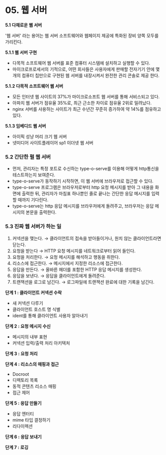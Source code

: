 # 05. 웹 서버

**5.1 다채로운 웹 서버**

'웹 서버' 라는 용어는 웹 서버 소프트웨어와 웹페이지 제공에 특화된 장비 양쪽 모두를 가리킨다.

**5.1.1 웹 서버 구현**

- 다목적 소프트웨어 웹 서버를 표준 컴퓨터 시스템에 설치하고 실행할 수 있다.
- 마이크로프로세서의 기적으로, 어떤 회사들은 사용자에게 판매할 전자기기 안에 몇 개의 컴퓨터 칩만으로 구현된 웹 서버를 내장시켜서 완전한 관리 콘솔로 제공 한다.

**5.1.2 다목적 소프트웨어 웹 서버**

- 모든 인터넷 웹 사이트의 37%가 마이크로소프트 웹 서버를 통해 서비스되고 있다.
- 아파치 웹 서버가 점유율 35%로, 최근 근소한 차이로 점유율 2위로 밀려났다.
- nginx 서버를 사용하는 사이트가 최근 수년간 꾸준히 증가하여 약 14%를 점유하고 있다.

**5.1.3 임베디드 웹 서버**

- 아이픽 성냥 머리 크기 웹 서버
- 넷미디어 사이트플레이어 sp1 이더넷 웹 서버

### 5.2 간단한 펄 웹 서버

- 먼저, 관리자는 특정 포트로 수신하는 type-o-serve를 이용해 어떻게 http통신을 테스트하는지 보여준다.
- type-o-serve가 동작하기 시작하면, 이 웹 서버에 브라우저로 접근할 수 있다.
- type-o-serve 프로그램은 브라우저로부터 http 요청 메시지를 받아 그 내용을 화면에 출력한 뒤, 관리자가 마침표 하나뿐인 줄로 끝나는 간단한 응답 메시지를 입력할 때까지 기다린다.
- type-o-serve는 http 응답 메시지를 브라우저에게 돌려주고, 브라우저는 응답 메시지의 본문을 출력한다.

### 5.3 진짜 웹 서버가 하는 일

1. 커넥션을 맺는다. → 클라이언트의 접속을 받아들이거나, 원치 않는 클라이언트라면 닫는다.
2. 요청을 받는다 → HTTP 요청 메시지를 네트워크로부터 읽어 들인다.
3. 요청을 처리한다. → 요청 메시지를 해석하고 행동을 취한다.
4. 리소스에 접근한다. → 메시지에서 지정한 리소스에 접근한다.
5. 응답을 만든다. → 올바른 헤더를 포함한 HTTP 응답 메시지를 생성한다.
6. 응답을 보낸다. → 응답을 클라이언트에게 돌려준다.
7. 트랜잭션을 로그로 남긴다. → 로그파일에 트랜잭션 완료에 대한 기록을 남긴다. 

**단계 1 : 클라이언트 커넥션 수락**

- 새 커넥션 다루기
- 클라이언트 호스트 명 식별
- ident를 통해 클라이언트 사용자 알아내기

**단계 2 : 요청 메시지 수신**

- 메시지의 내부 표현
- 커넥션 입력/출력 처리 아키텍처

**단계 3 : 요청 처리**

**단계 4 : 리소스의 매핑과 접근**

- Docroot
- 디렉토리 목록
- 동적 콘텐츠 리소스 매핑
- 접근 제어

**단계 5 : 응답 만들기**

- 응답 엔터티
- mime 타입 결정하기
- 리다이렉션

**단계 6 : 응답 보내기** 

**단계 7 : 로깅**
